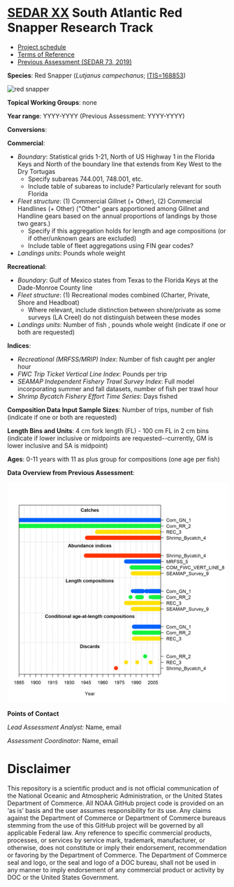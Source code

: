 
# [SEDAR XX](http://sedarweb.org/sedar-81) South Atlantic Red Snapper Research Track

+ [Project schedule](http://sedarweb.org/docs/supp/S81_schedule_v5.pdf)
+ [Terms of Reference](http://sedarweb.org/docs/supp/S81%20Gulf%20Spanish_TORS_v3.pdf)
+ [Previous Assessment (SEDAR 73, 2019)](http://sedarweb.org/docs/sar/S28%20SAR_GoM.SpMack_4.24.2013.pdf)

**Species**:
Red Snapper (*Lutjanus campechanus*; [ITIS=168853](https://www.itis.gov/servlet/SingleRpt/SingleRpt?search_topic=TSN&search_value=168853#null))

![red snapper](https://github.com/user-attachments/assets/a57c0f7e-d709-4730-9335-ce5381062f02)

**Topical Working Groups**: none

**Year range**: YYYY-YYYY (Previous Assessment: YYYY-YYYY)

**Conversions**:

**Commercial**:  
  + *Boundary*: Statistical grids 1-21, North of US Highway 1 in the Florida Keys and North of the boundary line that extends from Key West to the Dry Tortugas
      + Specify subareas 744.001, 748.001, etc.
      + Include table of subareas to include? Particularly relevant for south Florida
  + *Fleet structure*: (1) Commercial Gillnet (+ Other), (2) Commercial Handlines (+ Other)
  ("Other" gears apportioned among Gillnet and Handline gears based on the annual proportions of landings by those two gears.)
      + Specify if this aggregation holds for length and age compositions (or if other/unknown gears are excluded)
      + Include table of fleet aggregations using FIN gear codes?
  + *Landings units*: Pounds whole weight

**Recreational**:  
  + *Boundary*: Gulf of Mexico states from Texas to the Florida Keys at the Dade-Monroe County line
  + *Fleet structure*: (1) Recreational modes combined (Charter, Private, Shore and Headboat)  
      + Where relevant, include distinction between shore/private as some surveys (LA Creel) do not distinguish between these modes  
  + *Landings units*: Number of fish , pounds whole weight (indicate if one or both are requested)

**Indices**:  
  + *Recreational (MRFSS/MRIP) Index*: Number of fish caught per angler hour
  + *FWC Trip Ticket Vertical Line Index*: Pounds per trip    
  + *SEAMAP Independent Fishery Trawl Survey Index*: Full model incorporating summer and fall datasets, number of fish per trawl hour
  + *Shrimp Bycatch Fishery Effort Time Series*: Days fished

**Composition Data Input Sample Sizes**: Number of trips, number of fish (indicate if one or both are requested)

**Length Bins and Units**: 4 cm fork length (FL) - 100 cm FL in 2 cm bins (indicate if lower inclusive or midpoints are requested--currently, GM is lower inclusive and SA is midpoint)

**Ages**: 0-11 years with 11 as plus group for compositions (one age per fish)

**Data Overview from Previous Assessment**:

![](data_plot.png)


**Points of Contact**

*Lead Assessment Analyst:* Name, email

*Assessment Coordinator:* Name, email

# Disclaimer

This repository is a scientific product and is not official communication of the National Oceanic and Atmospheric Administration, or the United States Department of Commerce. All NOAA GitHub project code is provided on an ‘as is’ basis and the user assumes responsibility for its use. Any claims against the Department of Commerce or Department of Commerce bureaus stemming from the use of this GitHub project will be governed by all applicable Federal law. Any reference to specific commercial products, processes, or services by service mark, trademark, manufacturer, or otherwise, does not constitute or imply their endorsement, recommendation or favoring by the Department of Commerce. The Department of Commerce seal and logo, or the seal and logo of a DOC bureau, shall not be used in any manner to imply endorsement of any commercial product or activity by DOC or the United States Government.
